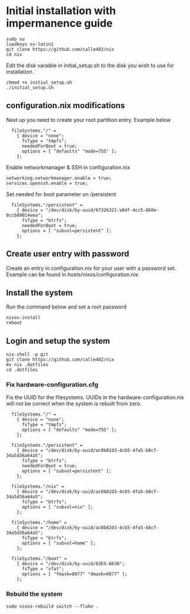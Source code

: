 # Initial installation with impermanence guide
```
sudo su
loadkeys sv-latin1
git clone https://github.com/calle482/nix
cd nix
```

Edit the disk varaible in initial_setup.sh to the disk you wish to use for installation.

```
chmod +x initial_setup.sh
./initial_setup.sh
```

## configuration.nix modifications
Next up you need to create your root partition entry. Example below

```
  fileSystems."/" =
    { device = "none";
      fsType = "tmpfs";
      neededForBoot = true;
      options = [ "defaults" "mode=755" ];
    };
```

Enable networkmanager & SSH in configuration.nix

```
networking.networkmanager.enable = true;
services.openssh.enable = true;
```

Set needed for boot parameter on /persistent

```
  fileSystems."/persistent" =
    { device = "/dev/disk/by-uuid/67326321-a8df-4cc5-860e-0ccb89014eea";
      fsType = "btrfs";
      neededForBoot = true;
      options = [ "subvol=persistent" ];
    };
```

## Create user entry with password
Create an entry in configuration.nix for your user with a password set. Example can be found in hosts/nixos/configuration.nix

## Install the system
Run the command below and set a root password
```
nixos-install
reboot
```

## Login and setup the system
```
nix-shell -p git
git clone https://github.com/calle482/nix
mv nix .dotfiles
cd .dotfiles
```

### Fix hardware-configuration.cfg
Fix the UUID for the filesystems. UUIDs in the hardware-configuration.nix will not be correct when the system is rebuilt from zero.

```
  fileSystems."/" =
    { device = "none";
      fsType = "tmpfs";
      options = [ "defaults" "mode=755" ];
    };

  fileSystems."/persistent" =
    { device = "/dev/disk/by-uuid/ac8b82d3-4cb5-4fa5-b8cf-34a5d36a64a5";
      fsType = "btrfs";
      neededForBoot = true;
      options = [ "subvol=persistent" ];
    };

  fileSystems."/nix" =
    { device = "/dev/disk/by-uuid/ac8b82d3-4cb5-4fa5-b8cf-34a5d36a64a5";
      fsType = "btrfs";
      options = [ "subvol=nix" ];
    };

  fileSystems."/home" =
    { device = "/dev/disk/by-uuid/ac8b82d3-4cb5-4fa5-b8cf-34a5d36a64a5";
      fsType = "btrfs";
      options = [ "subvol=home" ];
    };

  fileSystems."/boot" =
    { device = "/dev/disk/by-uuid/83E5-A630";
      fsType = "vfat";
      options = [ "fmask=0077" "dmask=0077" ];
    };
```


### Rebuild the system
```
sudo nixos-rebuild switch --flake .
```
